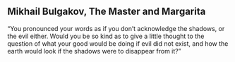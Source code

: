 ## Mikhail Bulgakov, The Master and Margarita

“You pronounced your words as if you don’t acknowledge the shadows, or the evil either. Would you be so kind as to give a little thought to the question of what your good would be doing if evil did not exist, and how the earth would look if the shadows were to disappear from it?”
